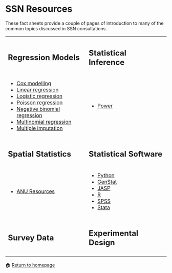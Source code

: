 # SSN Resources

These fact sheets provide a couple of pages of introduction to many of the common topics discussed in SSN consultations.   

<table style="border:0px solid black;margin-left:auto;margin-right:auto;">
 <tr>
    <td><h2>Regression Models</h2></td><td><h2>Statistical Inference</h2></td>
 </tr>
 <tr>
    <td> 
        <ul>
            <li><a href="https://anustatsupportonline.github.io/SSN-resources/cox_modelling">Cox modelling</a></li> <li><a href="https://anustatsupportonline.github.io/SSN-resources/lin-reg">Linear regression</a></li> <li><a href="https://anustatsupportonline.github.io/SSN-resources/logistic-reg">Logistic regression</a></li> <li><a href="https://anustatsupportonline.github.io/SSN-resources/pois-reg">Poisson regression</a></li><li><a href="https://anustatsupportonline.github.io/SSN-resources/neg-bin-reg">Negative binomial regression</a></li> <li><a href="https://anustatsupportonline.github.io/SSN-resources/multinom-reg">Multinomial regression</a></li> <li><a href="https://anustatsupportonline.github.io/SSN-resources/multiple_imputation">Multiple imputation</a></li>
        </ul>
    </td>
    <td>
        <ul>
            <li><a href="https://anustatsupportonline.github.io/SSN-resources/power">Power</a></li>
        </ul>
    </td>
 </tr>
 <tr>
    <td><h2>Spatial Statistics</h2></td><td><h2>Statistical Software</h2></td>
 </tr>
 <tr>
    <td>
        <ul>
            <li><a href="https://anustatsupportonline.github.io/SSN-resources/anu-spatial-res">ANU Resources</a></li>
        </ul>
    </td>
    <td>
        <ul>
            <li><a href="https://services.anu.edu.au/information-technology/software-systems/anaconda-python-distribution-ic">Python</a></li><li>
<a href="https://services.anu.edu.au/information-technology/software-systems/genstat">GenStat</a></li><li><a href="https://services.anu.edu.au/information-technology/software-systems/jasp">JASP</a></li><li><a href="https://services.anu.edu.au/information-technology/software-systems/r">R</a></li><li><a href="https://services.anu.edu.au/information-technology/software-systems/spss">SPSS</a></li><li><a href="https://services.anu.edu.au/information-technology/software-systems/stata-ic">Stata</a></li>
        </ul>
    </td>
 </tr>
  <tr>
    <td><h2>Survey Data</h2></td><td><h2>Experimental Design</h2></td>
 </tr>
 <tr>
  <td> </td><td> </td>
 </tr>
</table>

<span>&#127968;</span> <a href="https://anustatsupportonline.github.io/">Return to homepage</a>

